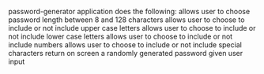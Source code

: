 
password-generator application does the following:
allows user to choose password length between 8 and 128 characters
allows user to choose to include or not include upper case letters
allows user to choose to include or not include lower case letters
allows user to choose to include or not include numbers
allows user to choose to include or not include special characters
return on screen a randomly generated password given user input
